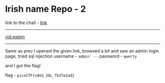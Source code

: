 # Irish name Repo - 2

link to the chall - [link](https://play.picoctf.org/practice/challenge/59?page=1&search=Irish)

---

[vid.webm](https://github.com/user-attachments/assets/f80ff3c9-50ed-4e28-b62e-2bb4516dac61)

---
Same as prev
I opened the given link, browsed a bit and saw an admin login page, tried sql injection
username - `admin' --`
password - `qwerty` <!--does not matter-->

and I got the flag!

flag - `picoCTF{s0m3_SQL_fb3fe2ad}`
